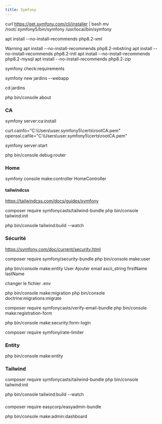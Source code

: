```yaml
---
title: Symfony
---
```


curl https://get.symfony.com/cli/installer | bash
mv /root/.symfony5/bin/symfony /usr/local/bin/symfony

apt install --no-install-recommends php8.2-xml

Warning
apt install --no-install-recommends php8.2-mbstring
apt install --no-install-recommends php8.2-intl
apt install --no-install-recommends php8.2-mysql
apt install --no-install-recommends php8.2-zip


symfony check:requirements

symfony new jardins --webapp

cd jardins

php bin/console about

### CA

symfony server:ca:install


curl.cainfo="C:\Users\user\.symfony5\certs\rootCA.pem"
openssl.cafile="C:\Users\user\.symfony5\certs\rootCA.pem"

symfony server:start

php bin/console debug:router

### Home
symfony console make:controller HomeController

#### tailwindcss

https://tailwindcss.com/docs/guides/symfony

composer require symfonycasts/tailwind-bundle
php bin/console tailwind:init

php bin/console tailwind:build --watch

### Sécurité

https://symfony.com/doc/current/security.html

composer require symfony/security-bundle
php bin/console make:user

php bin/console make:entity
User
Ajouter email ascii_string
firstName
lastName

changer le fichier .env

php bin/console make:migration
php bin/console doctrine:migrations:migrate

composer require symfonycasts/verify-email-bundle
php bin/console make:registration-form




php bin/console make:security:form-login

composer require symfony/rate-limiter

### Entity

php bin/console make:entity

### Tailwind

composer require symfonycasts/tailwind-bundle
php bin/console tailwind:init

php bin/console tailwind:build --watch


###

composer require easycorp/easyadmin-bundle

php bin/console make:admin:dashboard
